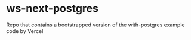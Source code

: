 # ws-next-postgres
Repo that contains a bootstrapped version of the with-postgres example code by Vercel
